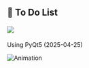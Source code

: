 ## :memo: To Do List
#### <img src="https://img.shields.io/badge/Python-3776AB?style=for-the-badge&logo=Python&logoColor=white">

Using PyQt5  (2025-04-25)


![Animation](https://github.com/user-attachments/assets/ddff1638-b6d1-40a2-a5cf-ecedfa37899e)
